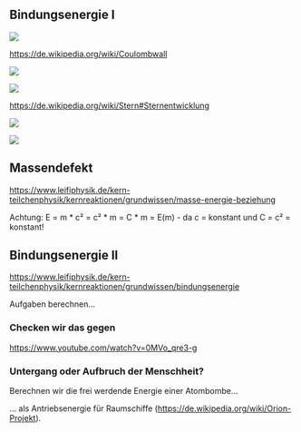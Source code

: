 ## Bindungsenergie I

![](https://www.volkssternwarte-bonn.de/wordpress/wp-content/uploads/2020/12/PotentielleEnergieKernAnnaeherung-600x502.jpg)

https://de.wikipedia.org/wiki/Coulombwall

![](https://dimensionale-physik.de/wp-content/uploads/2022/06/Grafik-Bindung.png)

![](https://upload.wikimedia.org/wikipedia/commons/thumb/1/1a/Atomkernbindungsenergie_RK01.png/1600px-Atomkernbindungsenergie_RK01.png)

https://de.wikipedia.org/wiki/Stern#Sternentwicklung

![](https://upload.wikimedia.org/wikipedia/commons/thumb/3/3c/Kernfusionen0_de.png/800px-Kernfusionen0_de.png)

![](https://i.imgur.com/3XofHQb.png)


## Massendefekt

https://www.leifiphysik.de/kern-teilchenphysik/kernreaktionen/grundwissen/masse-energie-beziehung

Achtung: E = m * c² = c² * m = C * m = E(m) - da c = konstant und C = c² = konstant!

## Bindungsenergie II

https://www.leifiphysik.de/kern-teilchenphysik/kernreaktionen/grundwissen/bindungsenergie

Aufgaben berechnen...

### Checken wir das gegen

https://www.youtube.com/watch?v=0MVo_qre3-g

### Untergang oder Aufbruch der Menschheit?

Berechnen wir die frei werdende Energie einer Atombombe...

... als Antriebsenergie für Raumschiffe (https://de.wikipedia.org/wiki/Orion-Projekt).

